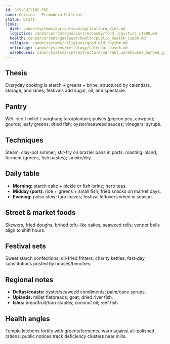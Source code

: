 ```yaml
---
id: SYS:CUISINE-PRE
name: Cuisine — Premodern Patterns
status: Draft
links:
  diet: canon/systems/agriculture/agriculture_diet.md
  logistics: canon/current/goalpost/economy/food_logistics_c1800.md
  health: canon/current/goalpost/health/public_health_c1800.md
  religion: canon/systems/religions/good_old_rhythm.md
  metrology: canon/systems/metrology/calendar_base6.md
  warehouses: canon/systems/infrastructure/warrant_warehouses_bonded_granaries_c700_1300.md
---
```


## Thesis
Everyday cooking is starch + greens + brine, structured by calendars, storage, and lanes; festivals add sugar, oil, and spectacle.

## Pantry
Wet-rice / millet / sorghum; taro/plantain; pulses (pigeon pea, cowpea); gourds; leafy greens; dried fish; oyster/seaweed sauces; vinegars; syrups.

## Techniques
Steam; clay-pot simmer; stir-fry on brazier pans in ports; roasting inland; ferment (greens, fish pastes); smoke/dry.

## Daily table
- **Morning:** starch cake + pickle or fish-brine; herb teas.  
- **Midday (port):** rice + greens + small fish; fried snacks on market days.  
- **Evening:** pulse stew; taro leaves; festival leftovers when in season.

## Street & market foods
Skewers, fried doughs, brined tofu-like cakes, seaweed rolls; vendor bells align to shift hours.

## Festival sets
Sweet starch confections; oil-fried fritters; charity kettles; fast-day substitutions posted by houses/benches.

## Regional notes
- **Deltas/coasts:** oyster/seaweed condiments; palm/cane syrups.  
- **Uplands:** millet flatbreads; goat; dried river fish.  
- **Isles:** breadfruit/taro staples; coconut oil; reef fish.

## Health angles
Temple kitchens fortify with greens/ferments; warn against all-polished rations; public notices track deficiency clusters near mills.
